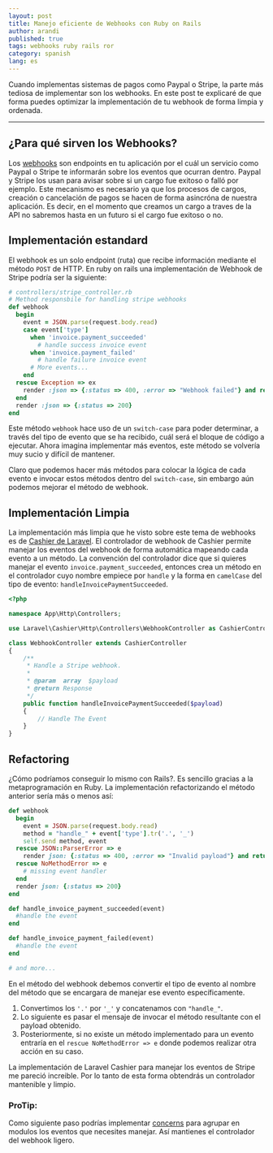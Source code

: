 ```yaml
---
layout: post
title: Manejo eficiente de Webhooks con Ruby on Rails
author: arandi
published: true
tags: webhooks ruby rails ror
category: spanish
lang: es
---
```


Cuando implementas sistemas de pagos como Paypal o Stripe, la parte más tediosa de implementar son los webhooks. En este post te explicaré de que forma puedes optimizar la implementación de tu webhook de forma limpia y ordenada.

---

## ¿Para qué sirven los Webhooks?

Los [webhooks](https://en.wikipedia.org/wiki/Webhook) son endpoints en tu aplicación por el cuál un servicio como Paypal o Stripe te informarán sobre los eventos que ocurran dentro. Paypal y Stripe los usan para avisar sobre si un cargo fue exitoso o falló por ejemplo. Este mecanismo es necesario ya que los procesos de cargos, creación o cancelación de pagos se hacen de forma asincróna de nuestra aplicación. Es decir, en el momento que creamos un cargo a traves de la API no sabremos hasta en un futuro si el cargo fue exitoso o no.

## Implementación estandard

El webhook es un solo endpoint (ruta) que recibe información mediante el método `POST` de HTTP. En ruby on rails una implementación de Webhook de Stripe podría ser la siguiente:

``` ruby
# controllers/stripe_controller.rb
# Method responsbile for handling stripe webhooks
def webhook
  begin
    event = JSON.parse(request.body.read)
    case event['type']
      when 'invoice.payment_succeeded'
        # handle success invoice event
      when 'invoice.payment_failed'
        # handle failure invoice event
      # More events...
    end
  rescue Exception => ex
    render :json => {:status => 400, :error => "Webhook failed"} and return
  end
  render :json => {:status => 200}
end
```

Este método `webhook` hace uso de un `switch-case` para poder determinar, a través del tipo de evento que se ha recibido, cuál será el bloque de código a ejecutar. Ahora imagina implementar más eventos, este método se volvería muy sucio y difícil de mantener.

Claro que podemos hacer más métodos para colocar la lógica de cada evento e invocar estos métodos dentro del `switch-case`, sin embargo aún podemos mejorar el método de webhook.

## Implementación Limpia

La implementación más limpia que he visto sobre este tema de webhooks es de [Cashier de Laravel](https://laravel.com/docs/5.6/billing#defining-webhook-event-handlers). El controlador de webhook de Cashier permite manejar los eventos del webhook de forma automática mapeando cada evento a un método. La convención del controlador dice que si quieres manejar el evento `invoice.payment_succeeded`, entonces crea un método en el controlador cuyo nombre empiece por `handle` y la forma en `camelCase` del tipo de evento: `handleInvoicePaymentSucceeded`.

```php
<?php

namespace App\Http\Controllers;

use Laravel\Cashier\Http\Controllers\WebhookController as CashierController;

class WebhookController extends CashierController
{
    /**
     * Handle a Stripe webhook.
     *
     * @param  array  $payload
     * @return Response
     */
    public function handleInvoicePaymentSucceeded($payload)
    {
        // Handle The Event
    }
}
```

## Refactoring

¿Cómo podríamos conseguir lo mismo con Rails?. Es sencillo gracias a la metaprogramación en Ruby. La implementación refactorizando el método anterior sería más o menos así:

```ruby
def webhook
  begin
    event = JSON.parse(request.body.read)
    method = "handle_" + event['type'].tr('.', '_')
    self.send method, event
  rescue JSON::ParserError => e
    render json: {:status => 400, :error => "Invalid payload"} and return
  rescue NoMethodError => e
    # missing event handler
  end
  render json: {:status => 200}
end

def handle_invoice_payment_succeeded(event)
  #handle the event
end

def handle_invoice_payment_failed(event)
  #handle the event
end

# and more...
```

En el método del webhook debemos convertir el tipo de evento al nombre del método que se encargara de manejar ese evento específicamente.

1. Convertimos los `'.'` por `'_'` y concatenamos con `"handle_"`.
2. Lo siguiente es pasar el mensaje de invocar el método resultante con el payload obtenido.
3. Posteriormente, si no existe un método implementado para un evento entraría en el `rescue NoMethodError => e` donde podemos realizar otra acción en su caso.

La implementación de Laravel Cashier para manejar los eventos de Stripe me pareció increible. Por lo tanto de esta forma obtendrás un controlador mantenible y limpio.

### ProTip:

Como siguiente paso podrías implementar [concerns](http://api.rubyonrails.org/classes/ActiveSupport/Concern.html) para agrupar en modulos los eventos que necesites manejar. Así mantienes el controlador del webhook ligero.
